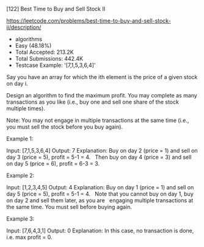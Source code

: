 [122] Best Time to Buy and Sell Stock II  

https://leetcode.com/problems/best-time-to-buy-and-sell-stock-ii/description/

* algorithms
* Easy (48.18%)
* Total Accepted:    213.2K
* Total Submissions: 442.4K
* Testcase Example:  '[7,1,5,3,6,4]'

Say you have an array for which the ith element is the price of a given stock on day i.

Design an algorithm to find the maximum profit. You may complete as many transactions as you like (i.e., buy one and sell one share of the stock multiple times).

Note: You may not engage in multiple transactions at the same time (i.e., you must sell the stock before you buy again).

Example 1:


Input: [7,1,5,3,6,4]
Output: 7
Explanation: Buy on day 2 (price = 1) and sell on day 3 (price = 5), profit = 5-1 = 4.
             Then buy on day 4 (price = 3) and sell on day 5 (price = 6), profit = 6-3 = 3.


Example 2:


Input: [1,2,3,4,5]
Output: 4
Explanation: Buy on day 1 (price = 1) and sell on day 5 (price = 5), profit = 5-1 = 4.
             Note that you cannot buy on day 1, buy on day 2 and sell them later, as you are
             engaging multiple transactions at the same time. You must sell before buying again.


Example 3:


Input: [7,6,4,3,1]
Output: 0
Explanation: In this case, no transaction is done, i.e. max profit = 0.

